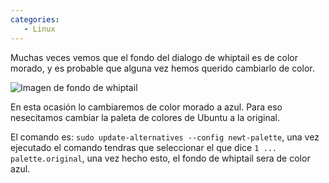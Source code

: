 ```yaml
---
categories: 
   - Linux
---
```


Muchas veces vemos que el fondo del dialogo de whiptail es de color morado, y es probable que alguna vez hemos querido cambiarlo de color. 

<img src="https://dylanmeca.github.io/assets/img/whiptail-fondo.png"  alt="Imagen de fondo de whiptail">

En esta ocasión lo cambiaremos de color morado a azul. Para eso nesecitamos cambiar la paleta de colores de Ubuntu a la original. 

El comando es: ```sudo update-alternatives --config newt-palette```, una vez ejecutado el comando tendras que seleccionar el que dice ```1 ... palette.original```, una vez hecho
esto, el fondo de whiptail sera de color azul.
